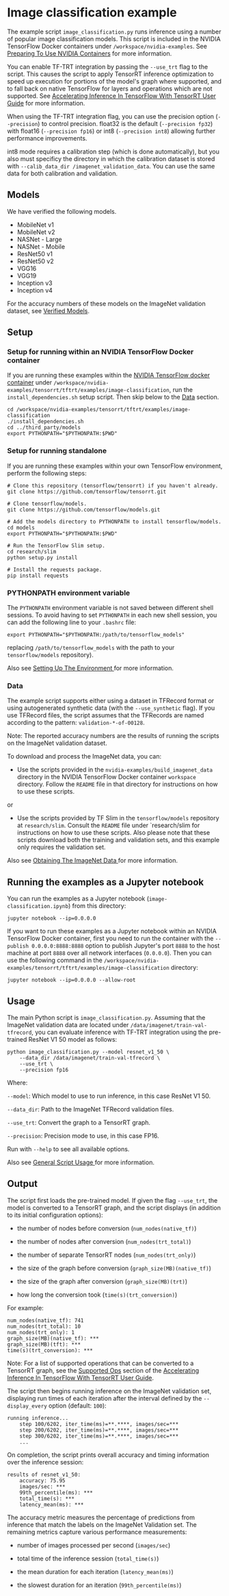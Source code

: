 # Image classification example

The example script `image_classification.py` runs inference using a number of
popular image classification models.  This script is included in the NVIDIA
TensorFlow Docker containers under `/workspace/nvidia-examples`.  See [Preparing
To Use NVIDIA
Containers](https://docs.nvidia.com/deeplearning/dgx/preparing-containers/index.html)
for more information.

You can enable TF-TRT integration by passing the `--use_trt` flag to the script.
This causes the script to apply TensorRT inference optimization to speed up
execution for portions of the model's graph where supported, and to fall back on
native TensorFlow for layers and operations which are not supported.  See
[Accelerating Inference In TensorFlow With TensorRT User
Guide](https://docs.nvidia.com/deeplearning/dgx/integrate-tf-trt/index.html) for
more information.

When using the TF-TRT integration flag, you can use the precision option
(`--precision`) to control precision.  float32 is the default (`--precision
fp32`) with float16 (`--precision fp16`) or int8 (`--precision int8`) allowing
further performance improvements.

int8 mode requires a calibration step (which is done automatically), but you
also must specificy the directory in which the calibration dataset is stored
with `--calib_data_dir /imagenet_validation_data`.  You can use the same data
for both calibration and validation.

## Models

We have verified the following models.

* MobileNet v1
* MobileNet v2
* NASNet - Large
* NASNet - Mobile
* ResNet50 v1
* ResNet50 v2
* VGG16
* VGG19
* Inception v3
* Inception v4

For the accuracy numbers of these models on the
ImageNet validation dataset, see
[Verified Models](https://docs.nvidia.com/deeplearning/dgx/integrate-tf-trt/index.html#verified-models).

## Setup

### Setup for running within an NVIDIA TensorFlow Docker container

If you are running these examples within the [NVIDIA TensorFlow docker
container](https://ngc.nvidia.com/catalog/containers/nvidia:tensorflow) under
`/workspace/nvidia-examples/tensorrt/tftrt/examples/image-classification`, run
the `install_dependencies.sh` setup script.  Then skip below to the
[Data](#Data) section.

```
cd /workspace/nvidia-examples/tensorrt/tftrt/examples/image-classification
./install_dependencies.sh
cd ../third_party/models
export PYTHONPATH="$PYTHONPATH:$PWD"
```

### Setup for running standalone

If you are running these examples within your own TensorFlow environment,
perform the following steps:

```
# Clone this repository (tensorflow/tensorrt) if you haven't already.
git clone https://github.com/tensorflow/tensorrt.git

# Clone tensorflow/models.
git clone https://github.com/tensorflow/models.git

# Add the models directory to PYTHONPATH to install tensorflow/models.
cd models
export PYTHONPATH="$PYTHONPATH:$PWD"

# Run the TensorFlow Slim setup.
cd research/slim
python setup.py install

# Install the requests package.
pip install requests
```

### PYTHONPATH environment variable

The `PYTHONPATH` environment variable is not saved between different shell
sessions.  To avoid having to set `PYTHONPATH` in each new shell session, you
can add the following line to your `.bashrc` file:

```export PYTHONPATH="$PYTHONPATH:/path/to/tensorflow_models"```

replacing `/path/to/tensorflow_models` with the path to your `tensorflow/models`
repository).

Also see [Setting Up The Environment
](https://docs.nvidia.com/deeplearning/dgx/integrate-tf-trt/index.html#image-class-envirn)
for more information.

### Data

The example script supports either using a dataset in TFRecord format or using
autogenerated synthetic data (with the `--use_synthetic` flag).  If you use
TFRecord files, the script assumes that the TFRecords are named according to the
pattern: `validation-*-of-00128`.

Note: The reported accuracy numbers are the results of running the scripts on
the ImageNet validation dataset.

To download and process the ImageNet data, you can:

- Use the scripts provided in the `nvidia-examples/build_imagenet_data`
  directory in the NVIDIA TensorFlow Docker container `workspace` directory.
  Follow the `README` file in that directory for instructions on how to use
  these scripts.

or

- Use the scripts provided by TF Slim in the `tensorflow/models` repository at
  `research/slim`.  Consult the `README` file under `research/slim for
  instructions on how to use these scripts.  Also please note that these scripts
  download both the training and validation sets, and this example only requires
  the validation set.

Also see [Obtaining The ImageNet Data
](https://docs.nvidia.com/deeplearning/dgx/integrate-tf-trt/index.html#image-class-data)
for more information.

## Running the examples as a Jupyter notebook

You can run the examples as a Jupyter notebook (`image-classification.ipynb`)
from this directory:

```
jupyter notebook --ip=0.0.0.0
```

If you want to run these examples as a Jupyter notebook within an NVIDIA
TensorFlow Docker container, first you need to run the container with the
`--publish 0.0.0.0:8888:8888` option to publish Jupyter's port `8888` to the
host machine at port `8888` over all network interfaces (`0.0.0.0`).  Then you
can use the following command in the
`/workspace/nvidia-examples/tensorrt/tftrt/examples/image-classification`
directory:

```
jupyter notebook --ip=0.0.0.0 --allow-root
```

## Usage

The main Python script is `image_classification.py`.  Assuming that the ImageNet
validation data are located under `/data/imagenet/train-val-tfrecord`, you can
evaluate inference with TF-TRT integration using the pre-trained ResNet V1 50
model as follows:

```
python image_classification.py --model resnet_v1_50 \
    --data_dir /data/imagenet/train-val-tfrecord \
    --use_trt \
    --precision fp16
```

Where:

`--model`: Which model to use to run inference, in this case ResNet V1 50.

`--data_dir`: Path to the ImageNet TFRecord validation files.

`--use_trt`: Convert the graph to a TensorRT graph.

`--precision`: Precision mode to use, in this case FP16.

Run with `--help` to see all available options.

Also see [General Script Usage
](https://docs.nvidia.com/deeplearning/dgx/integrate-tf-trt/index.html#image-class-usage)
for more information.

## Output

The script first loads the pre-trained model.  If given the flag `--use_trt`,
the model is converted to a TensorRT graph, and the script displays (in addition
to its initial configuration options):

- the number of nodes before conversion (`num_nodes(native_tf)`)

- the number of nodes after conversion (`num_nodes(trt_total)`)

- the number of separate TensorRT nodes (`num_nodes(trt_only)`)

- the size of the graph before conversion (`graph_size(MB)(native_tf)`)

- the size of the graph after conversion (`graph_size(MB)(trt)`)

- how long the conversion took (`time(s)(trt_conversion)`)

For example:

```
num_nodes(native_tf): 741
num_nodes(trt_total): 10
num_nodes(trt_only): 1
graph_size(MB)(native_tf): ***
graph_size(MB)(tft): ***
time(s)(trt_conversion): ***
```

Note: For a list of supported operations that can be converted to a TensorRT
graph, see the [Supported
Ops](https://docs.nvidia.com/deeplearning/dgx/integrate-tf-trt/index.html#support-ops)
section of the [Accelerating Inference In TensorFlow With TensorRT User
Guide](https://docs.nvidia.com/deeplearning/dgx/integrate-tf-trt/index.html).

The script then begins running inference on the ImageNet validation set,
displaying run times of each iteration after the interval defined by the
`--display_every` option (default: `100`):

```
running inference...
    step 100/6202, iter_time(ms)=**.****, images/sec=***
    step 200/6202, iter_time(ms)=**.****, images/sec=***
    step 300/6202, iter_time(ms)=**.****, images/sec=***
    ...
```

On completion, the script prints overall accuracy and timing information over
the inference session:

```
results of resnet_v1_50:
    accuracy: 75.95
    images/sec: ***
    99th_percentile(ms): ***
    total_time(s): ***
    latency_mean(ms): ***
```

The accuracy metric measures the percentage of predictions from inference that
match the labels on the ImageNet Validation set.  The remaining metrics capture
various performance measurements:

- number of images processed per second (`images/sec`)

- total time of the inference session (`total_time(s)`)

- the mean duration for each iteration (`latency_mean(ms)`)

- the slowest duration for an iteration (`99th_percentile(ms)`)

